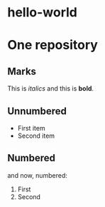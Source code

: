 # hello-world
# One repository

## Marks
This is _italics_ and this is **bold**.

## Unnumbered
* First item
* Second item

## Numbered
and now, numbered:
1. First
2. Second
